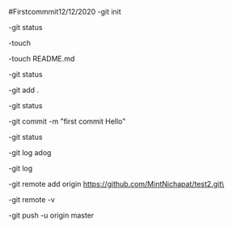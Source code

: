 #Firstcommmit12/12/2020
-git init

-git status

-touch

-touch README.md

-git status

-git add .

-git status 

-git commit -m "first commit Hello"

-git status

-git log adog

-git log

-git remote add origin https://github.com/MintNichapat/test2.git\

-git remote -v

-git push -u origin master


